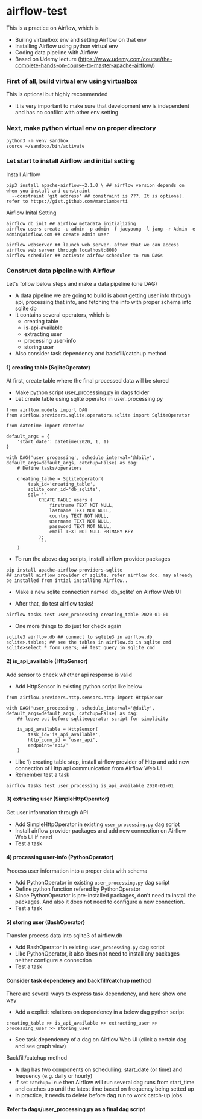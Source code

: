 # airflow-test
This is a practice on Airflow, which is
- Builing virtualbox env and setting Airflow on that env
- Installing Airflow using python virtual env
- Coding data pipeline with Airflow
- Based on Udemy lecture (https://www.udemy.com/course/the-complete-hands-on-course-to-master-apache-airflow/)

### First of all, build virtual env using virtualbox
This is optional but highly recommended
- It is very important to make sure that development env is independent and has no conflict with other env setting


### Next, make python virtual env on proper directory

```
python3 -m venv sandbox
source ~/sandbox/bin/activate
```

### Let start to install Airflow and initial setting

Install Airflow
```
pip3 install apache-airflow==2.1.0 \ ## airflow version depends on when you install and constraint 
  --constraint 'git address' ## constraint is ???. It is optional. refer to https://gist.github.com/marclamberti
```


Airflow Inital Setting
```
airflow db init ## airflow metadata initializing
airflow users create -u admin -p admin -f jaeyoung -l jang -r Admin -e admin@airflow.com ## create admin user

airflow webserver ## launch web server. after that we can access airflow web server through localhost:8080
airflow scheduler ## activate airfow scheduler to run DAGs
```

### Construct data pipeline with Airflow
Let's follow below steps and make a data pipeline (one DAG)
- A data pipeline we are going to build is about getting user info through api, processing that info, and fetching the info with proper schema into sqlite db
- It contains several operators, which is 
  - creating table
  - is-api-available
  - extracting user
  - processing user-info
  - storing user
- Also consider task dependency and backfill/catchup method

#### 1) creating table (SqliteOperator)
At first, create table where the final processed data will be stored
- Make python script user_processing.py in dags folder
- Let create table using sqlite operator in user_processing.py
```
from airflow.models import DAG
from airflow.providers.sqlite.operators.sqlite import SqliteOperator

from datetime import datetime

default_args = {
    'start_date': datetime(2020, 1, 1)
}

with DAG('user_processing', schedule_interval='@daily', default_args=default_args, catchup=False) as dag:
    # Define tasks/operators

    creating_talbe = SqliteOperator(
        task_id='creating_table',
        sqlite_conn_id='db_sqlite',
        sql='''
            CREATE TABLE users (
                firstname TEXT NOT NULL,
                lastname TEXT NOT NULL,
                country TEXT NOT NULL,
                username TEXT NOT NULL,
                password TEXT NOT NULL,
                email TEXT NOT NULL PRIMARY KEY
            );
            '''
    )
```
- To run the above dag scripts, install airflow provider packages
```
pip install apache-airflow-providers-sqlite 
## install airflow provider of sqlite. refer airflow doc. may already be installed from intial installing Airflow..
```

- Make a new sqlite connection named 'db_sqlite' on Airflow Web UI

- After that, do test airflow tasks!

```
airflow tasks test user_processing creating_table 2020-01-01
```

- One more things to do just for check again
```
sqlite3 airflow.db ## connect to sqlite3 in airflow.db
sqlite>.tables; ## see the tables in airflow.db in sqlite cmd
sqlite>select * form users; ## test query in sqlite cmd
```

#### 2) is_api_available (HttpSensor)
Add sensor to check whether api response is valid
- Add HttpSensor in existing python script like below

```
from airflow.providers.http.sensors.http import HttpSensor

with DAG('user_processing', schedule_interval='@daily', default_args=default_args, catchup=False) as dag:
    ## leave out before sqliteoperator script for simplicity
    
    is_api_available = HttpSensor(
        task_id='is_api_available',
        http_conn_id = 'user_api',
        endpoint='api/'
    )
```
- Like 1) creating table step, install airflow provider of Http and add new connection of Http api communication from Airflow Web UI
- Remember test a task
```
airflow tasks test user_processing is_api_available 2020-01-01
```

#### 3) extracting user (SimpleHttpOperator)
Get user information through API
- Add SimpleHttpOperator in existing `user_processing.py` dag script
- Install airflow provider packages and add new connection on Airflow Web UI if need
- Test a task

#### 4) processing user-info (PythonOperator)
Process user information into a proper data with schema
- Add PythonOperator in existing `user_processing.py` dag script
- Define python function refered by PythonOperator
- Since PythonOperator is pre-installed packages, don't need to install the packages. And also it does not need to configure a new connection.
- Test a task

#### 5) storing user (BashOperator)
Transfer process data into sqlite3 of airflow.db
- Add BashOperator in existing `user_processing.py` dag script
- Like PythonOperator, it also does not need to install any packages neither configure a connection
- Test a task

#### Consider task dependency and backfill/catchup method
There are several ways to express task dependency, and here show one way
- Add a explicit relations on dependency in a below dag python script
```
creating_table >> is_api_available >> extracting_user >> processing_user >> storing_user
```
- See task dependency of a dag on Airflow Web UI (click a certain dag and see graph view)

Backfill/catchup method
- A dag has two components on schedulling: start_date (or time) and frequency (e.g. daily or hourly)
- If set `catchup=True` then Airflow will run several dag runs from start_time and catches up until the latest time based on frequency being setted up
- In practice, it needs to delete before dag run to work catch-up jobs

#### Refer to dags/user_processing.py as a final dag script

